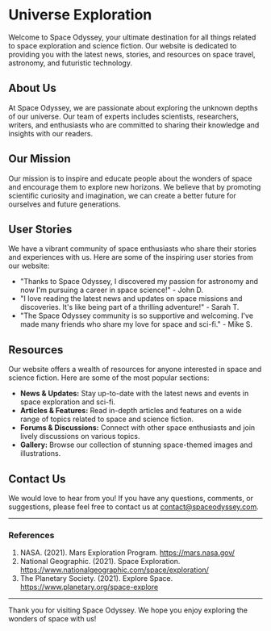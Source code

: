 <!--font:Great Vibes-->

# Universe Exploration

Welcome to Space Odyssey, your ultimate destination for all things related to space exploration and science fiction. Our website is dedicated to providing you with the latest news, stories, and resources on space travel, astronomy, and futuristic technology.

## About Us

At Space Odyssey, we are passionate about exploring the unknown depths of our universe. Our team of experts includes scientists, researchers, writers, and enthusiasts who are committed to sharing their knowledge and insights with our readers.

## Our Mission

Our mission is to inspire and educate people about the wonders of space and encourage them to explore new horizons. We believe that by promoting scientific curiosity and imagination, we can create a better future for ourselves and future generations.

## User Stories

We have a vibrant community of space enthusiasts who share their stories and experiences with us. Here are some of the inspiring user stories from our website:

- "Thanks to Space Odyssey, I discovered my passion for astronomy and now I'm pursuing a career in space science!" - John D.
- "I love reading the latest news and updates on space missions and discoveries. It's like being part of a thrilling adventure!" - Sarah T.
- "The Space Odyssey community is so supportive and welcoming. I've made many friends who share my love for space and sci-fi." - Mike S.

## Resources

Our website offers a wealth of resources for anyone interested in space and science fiction. Here are some of the most popular sections:

- **News & Updates:** Stay up-to-date with the latest news and events in space exploration and sci-fi.
- **Articles & Features:** Read in-depth articles and features on a wide range of topics related to space and science fiction.
- **Forums & Discussions:** Connect with other space enthusiasts and join lively discussions on various topics.
- **Gallery:** Browse our collection of stunning space-themed images and illustrations.

## Contact Us

We would love to hear from you! If you have any questions, comments, or suggestions, please feel free to contact us at [contact@spaceodyssey.com](mailto:contact@spaceodyssey.com).

---

### References

1. NASA. (2021). Mars Exploration Program. https://mars.nasa.gov/
2. National Geographic. (2021). Space Exploration. https://www.nationalgeographic.com/space/exploration/
3. The Planetary Society. (2021). Explore Space. https://www.planetary.org/space-explore

---

Thank you for visiting Space Odyssey. We hope you enjoy exploring the wonders of space with us!

<!--

Write me content for website with wallpaper which alt text is:

"A stylized depiction of a spacecraft in orbit around a distant planet or moon, with dramatic lighting and shadows."

The name/title of the page should not be 1:1 copy of the alt text but rather a real content of the website which is using this wallpaper.

- Use markdown format 
- Start with heading
- Heading should be short and concise
- The content should look like a real website 
- The website should not be about the wallpaper, wallpaper is just a related background
- Heading should be contain work "wallpaper" or "background"
- Include real sections like references, contact, user stories, etc. use things relevant to the page purpose.
- Feel free to use structure like headings, bullets, numbering, blockquotes, paragraphs, horizontal lines, etc.
- You can use formatting like bold or _italic_
- You can include UTF-8 emojis
- Links should be only #hash anchors (and you can refer to the document itself)
- Do not include images


---


# Space Odyssey Wallpaper

Welcome to Space Odyssey, your ultimate destination for all things related to space exploration and science fiction. Our website is dedicated to providing you with the latest news, stories, and resources on space travel, astronomy, and futuristic technology.

## About Us

At Space Odyssey, we are passionate about exploring the unknown depths of our universe. Our team of experts includes scientists, researchers, writers, and enthusiasts who are committed to sharing their knowledge and insights with our readers.

## Our Mission

Our mission is to inspire and educate people about the wonders of space and encourage them to explore new horizons. We believe that by promoting scientific curiosity and imagination, we can create a better future for ourselves and future generations.

## User Stories

We have a vibrant community of space enthusiasts who share their stories and experiences with us. Here are some of the inspiring user stories from our website:

- "Thanks to Space Odyssey, I discovered my passion for astronomy and now I'm pursuing a career in space science!" - John D.
- "I love reading the latest news and updates on space missions and discoveries. It's like being part of a thrilling adventure!" - Sarah T.
- "The Space Odyssey community is so supportive and welcoming. I've made many friends who share my love for space and sci-fi." - Mike S.

## Resources

Our website offers a wealth of resources for anyone interested in space and science fiction. Here are some of the most popular sections:

- **News & Updates:** Stay up-to-date with the latest news and events in space exploration and sci-fi.
- **Articles & Features:** Read in-depth articles and features on a wide range of topics related to space and science fiction.
- **Forums & Discussions:** Connect with other space enthusiasts and join lively discussions on various topics.
- **Gallery & Wallpapers:** Browse our collection of stunning space-themed wallpapers and download them for free.

## Contact Us

We would love to hear from you! If you have any questions, comments, or suggestions, please feel free to contact us at [contact@spaceodyssey.com](mailto:contact@spaceodyssey.com).

---

### References

1. NASA. (2021). Mars Exploration Program. https://mars.nasa.gov/
2. National Geographic. (2021). Space Exploration. https://www.nationalgeographic.com/space/exploration/
3. The Planetary Society. (2021). Explore Space. https://www.planetary.org/space-explore

---

Thank you for visiting Space Odyssey. We hope you enjoy exploring the wonders of space with us!


---


Heading should not include word "wallpaper". The website should not be about the wallpaper itself, wallpaper is just a related background, rewrite whole content.


---


# Space Odyssey: Exploring the Wonders of the Universe

Welcome to Space Odyssey, your ultimate destination for all things related to space exploration and science fiction. Our website is dedicated to providing you with the latest news, stories, and resources on space travel, astronomy, and futuristic technology.

## About Us

At Space Odyssey, we are passionate about exploring the unknown depths of our universe. Our team of experts includes scientists, researchers, writers, and enthusiasts who are committed to sharing their knowledge and insights with our readers.

## Our Mission

Our mission is to inspire and educate people about the wonders of space and encourage them to explore new horizons. We believe that by promoting scientific curiosity and imagination, we can create a better future for ourselves and future generations.

## User Stories

We have a vibrant community of space enthusiasts who share their stories and experiences with us. Here are some of the inspiring user stories from our website:

- "Thanks to Space Odyssey, I discovered my passion for astronomy and now I'm pursuing a career in space science!" - John D.
- "I love reading the latest news and updates on space missions and discoveries. It's like being part of a thrilling adventure!" - Sarah T.
- "The Space Odyssey community is so supportive and welcoming. I've made many friends who share my love for space and sci-fi." - Mike S.

## Resources

Our website offers a wealth of resources for anyone interested in space and science fiction. Here are some of the most popular sections:

- **News & Updates:** Stay up-to-date with the latest news and events in space exploration and sci-fi.
- **Articles & Features:** Read in-depth articles and features on a wide range of topics related to space and science fiction.
- **Forums & Discussions:** Connect with other space enthusiasts and join lively discussions on various topics.
- **Gallery:** Browse our collection of stunning space-themed images and illustrations.

## Contact Us

We would love to hear from you! If you have any questions, comments, or suggestions, please feel free to contact us at [contact@spaceodyssey.com](mailto:contact@spaceodyssey.com).

---

### References

1. NASA. (2021). Mars Exploration Program. https://mars.nasa.gov/
2. National Geographic. (2021). Space Exploration. https://www.nationalgeographic.com/space/exploration/
3. The Planetary Society. (2021). Explore Space. https://www.planetary.org/space-explore

---

Thank you for visiting Space Odyssey. We hope you enjoy exploring the wonders of space with us!

-->
